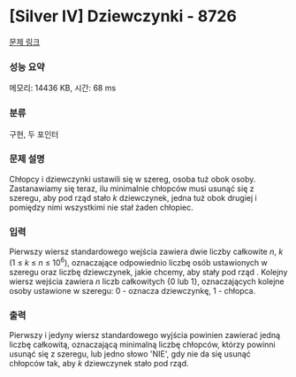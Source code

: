 # [Silver IV] Dziewczynki - 8726 

[문제 링크](https://www.acmicpc.net/problem/8726) 

### 성능 요약

메모리: 14436 KB, 시간: 68 ms

### 분류

구현, 두 포인터

### 문제 설명

<p>Chłopcy i dziewczynki ustawili się w szereg, osoba tuż obok osoby. Zastanawiamy się teraz, ilu minimalnie chłopców musi usunąć się z szeregu, aby pod rząd stało <em>k</em> dziewczynek, jedna tuż obok drugiej i pomiędzy nimi wszystkimi nie stał żaden chłopiec.</p>

### 입력 

 <p>Pierwszy wiersz standardowego wejścia zawiera dwie liczby całkowite <em>n</em>, <em>k</em> (1 ≤ <em>k</em> ≤ <em>n</em> ≤ 10<sup>6</sup>), oznaczające odpowiednio liczbę osób ustawionych w szeregu oraz liczbę dziewczynek, jakie chcemy, aby stały pod rząd . Kolejny wiersz wejścia zawiera <em>n</em> liczb całkowitych {0 lub 1}, oznaczających kolejne osoby ustawione w szeregu: 0 - oznacza dziewczynkę, 1 - chłopca.</p>

### 출력 

 <p>Pierwszy i jedyny wiersz standardowego wyjścia powinien zawierać jedną liczbę całkowitą, oznaczającą minimalną liczbę chłopców, którzy powinni usunąć się z szeregu, lub jedno słowo 'NIE', gdy nie da się usunąć chłopców tak, aby <em>k</em> dziewczynek stało pod rząd.</p>

